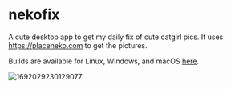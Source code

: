 # nekofix

A cute desktop app to get my daily fix of cute catgirl pics. It uses https://placeneko.com to get the pictures.

Builds are available for Linux, Windows, and macOS [here](https://github.com/4ndrs/nekofix/releases).

![1692029230129077](https://github.com/4ndrs/nekofix/assets/31898900/a35217ea-25b2-4c5b-8693-75a6e1797f81)
